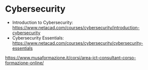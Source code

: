 # Cybersecurity

- Introduction to Cybersecurity: https://www.netacad.com/courses/cybersecurity/introduction-cybersecurity
- Cybersecurity Essentials: https://www.netacad.com/courses/cybersecurity/cybersecurity-essentials

https://www.musaformazione.it/corsi/area-ict-consultant-corso-formazione-online/

